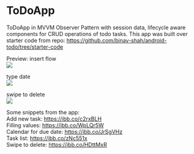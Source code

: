 # ToDoApp

ToDoApp in MVVM Observer Pattern with session data, lifecycle aware components for CRUD operations of todo tasks.
This app was built over starter code from repo: https://github.com/binay-shah/android-todo/tree/starter-code

Preview:
insert flow <br>
![](https://im3.ezgif.com/tmp/ezgif-3-1fa9d17cd801.gif) <br>

type date<br>
![](https://im3.ezgif.com/tmp/ezgif-3-db1e14a730b0.gif) <br>

swipe to delete<br>
![](https://im3.ezgif.com/tmp/ezgif-3-59a1c8ff6f86.gif) <br>

Some snippets from the app: <br>
Add new task: 
https://ibb.co/c2rxBLH <br>
Filling values: 
https://ibb.co/WpLQr5W <br>
Calendar for due date: 
https://ibb.co/JrSgVHz <br>
Task list: 
https://ibb.co/zNc551x <br>
Swipe to delete: 
https://ibb.co/HDttMxR <br>




